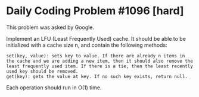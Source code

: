 # Daily Coding Problem #1096 [hard]

This problem was asked by Google.

Implement an LFU (Least Frequently Used) cache. It should be able to be initialized with a cache size n, and contain the following methods:

    set(key, value): sets key to value. If there are already n items in the cache and we are adding a new item, then it should also remove the least frequently used item. If there is a tie, then the least recently used key should be removed.
    get(key): gets the value at key. If no such key exists, return null.

Each operation should run in O(1) time.

